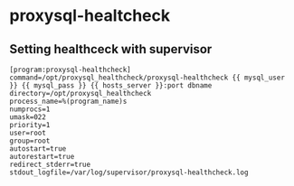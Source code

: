 # proxysql-healtcheck

## Setting healthceck with supervisor
```
[program:proxysql-healthcheck]
command=/opt/proxysql_healthcheck/proxysql-healthcheck {{ mysql_user }} {{ mysql_pass }} {{ hosts_server }}:port dbname
directory=/opt/proxysql_healthcheck
process_name=%(program_name)s
numprocs=1
umask=022
priority=1
user=root
group=root
autostart=true
autorestart=true
redirect_stderr=true
stdout_logfile=/var/log/supervisor/proxysql-healthcheck.log
```


